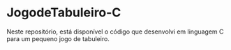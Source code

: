 # JogodeTabuleiro-C
Neste repositório, está disponível o código que desenvolvi em linguagem C para um pequeno jogo de tabuleiro.
